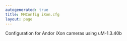 ```yaml
---
autogenerated: true
title: MMConfig iXon.cfg
layout: page
---
```


Configuration for Andor iXon cameras using uM-1.3.40b
